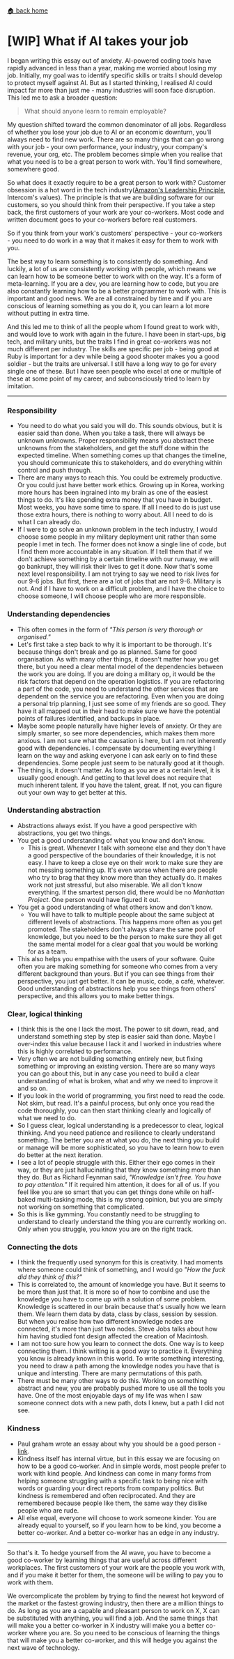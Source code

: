 [🏠 back home](/blog?home)

# [WIP] What if AI takes your job

I began writing this essay out of anxiety. AI-powered coding tools have rapidly advanced in less than a year, making me worried about losing my job. Initially, my goal was to identify specific 
skills or traits I should develop to protect myself against AI.
But as I started thinking, I realised AI could impact far more than just me - many industries will soon face disruption. This led me to ask a broader question:

>What should anyone learn to remain employable?

My question shifted toward the common denominator of all jobs. Regardless of whether you lose your job due to AI or an economic downturn, you’ll always need to find new work. There are so many things that can go wrong with your job - your own performance, your industry, your company's revenue, your org, etc. The problem becomes simple when you realise that what you need is to be a great person to work with. You'll find somewhere, somewhere good.

So what does it exactly require to be a great person to work with?
Customer obsession is a hot word in the tech industry([Amazon's Leadership Principle](https://www.amazon.jobs/content/en/our-workplace/leadership-principles), Intercom's values). The principle is that we are building software for our customers, so you should think from their perspective. If you take a step back, the first customers of your work are your co-workers. Most code and written document goes to your co-workers before real customers.

So if you think from your work's customers' perspective - your co-workers - you need to do work in a way that it makes it easy for them to work with you.

The best way to learn something is to consistently do something. And luckily, a lot of us are consistently working with people, which means we can learn how to be someone better to work with on the way. It's a form of meta-learning. If you are a dev, you are learning how to code, but you are also constantly learning how to be a better programmer to work with.
This is important and good news. We are all constrained by time and if you are conscious of learning something as you do it, you can learn a lot more without putting in extra time.

And this led me to think of all the people whom I found great to work with, and would love to work with again in the future. I have been in start-ups, big tech, and military units, but the traits I find in great co-workers was not much different per industry. The skills are specific per job - being good at Ruby is important for a dev while being a good shooter makes you a good soldier - but the traits are universal. I still have a long way to go for every single one of these. But I have seen people who excel at one or multiple of these at some point of my career, and subconsciously tried to learn by imitation.

-----------------------

### Responsibility
- You need to do what you said you will do. This sounds obvious, but it is easier said than done. When you take a task, there will always be unknown unknowns. Proper responsibility means you abstract these unknowns from the stakeholders, and get the stuff done within the expected timeline. When something comes up that changes the timeline, you should communicate this to stakeholders, and do everything within control and push through.
- There are many ways to reach this. You could be extremely productive. Or you could just have better work ethics. Growing up in Korea, working more hours has been ingrained into my brain as one of the easiest things to do. It's like spending extra money that you have in budget. Most weeks, you have some time to spare. If all I need to do is just use those extra hours, there is nothing to worry about. All I need to do is what I can already do.
- If I were to go solve an unknown problem in the tech industry, I would choose some people in my military deployment unit rather than some people I met in tech. The former does not know a single line of code, but I find them more accountable in any situation. If I tell them that if we don't achieve something by a certain timeline with our runway, we will go bankrupt, they will risk their lives to get it done. Now that's some next level responsibility. I am not trying to say we need to risk lives for our 9-6 jobs. But first, there are a lot of jobs that are not 9-6. Military is not. And if I have to work on a difficult problem, and I have the choice to choose someone, I will choose people who are more responsible.

### Understanding dependencies
- This often comes in the form of *"This person is very thorough or organised."*
- Let's first take a step back to why it is important to be thorough. It's because things don't break and go as planned. Same for good organisation. As with many other things, it doesn't matter how you get there, but you need a clear mental model of the dependencies between the work you are doing. If you are doing a military op, it would be the risk factors that depend on the operation logistics. If you are refactoring a part of the code, you need to understand the other services that are dependent on the service you are refactoring. Even when you are doing a personal trip planning, I just see some of my friends are so good. They have it all mapped out in their head to make sure we have the potential points of failures identified, and backups in place.
- Maybe some people naturally have higher levels of anxiety. Or they are simply smarter, so see more dependencies, which makes them more anxious. I am not sure what the causation is here, but I am not inherently good with dependencies. I compensate by documenting everything I learn on the way and asking everyone I can ask early on to find these dependencies. Some people just seem to be naturally good at it though.
- The thing is, it doesn't matter. As long as you are at a certain level, it is usually good enough. And getting to that level does not require that much inherent talent. If you have the talent, great. If not, you can figure out your own way to get better at this.

### Understanding abstraction
- Abstractions always exist. If you have a good perspective with abstractions, you get two things.
- You get a good understanding of what you know and don't know.
	- This is great. Whenever I talk with someone else and they don't have a good perspective of the boundaries of their knowledge, it is not easy. I have to keep a close eye on their work to make sure they are not messing something up. It's even worse when there are people who try to brag that they know more than they actually do. It makes work not just stressful, but also miserable. We all don't know everything. If the smartest person did, there would be no *Manhattan Project*. One person would have figured it out.
- You get a good understanding of what others know and don't know.
	- You will have to talk to multiple people about the same subject at different levels of abstractions. This happens more often as you get promoted. The stakeholders don't always share the same pool of knowledge, but you need to be the person to make sure they all get the same mental model for a clear goal that you would be working for as a team.
- This also helps you empathise with the users of your software. Quite often you are making something for someone who comes from a very different background than yours. But if you can see things from their perspective, you just get better. It can be music, code, a café, whatever. Good understanding of abstractions help you see things from others' perspective, and this allows you to make better things.

### Clear, logical thinking
- I think this is the one I lack the most. The power to sit down, read, and understand something step by step is easier said than done. Maybe I over-index this value because I lack it and I worked in industries where this is highly correlated to performance.
- Very often we are not building something entirely new, but fixing something or improving an existing version. There are so many ways you can go about this, but in any case you need to build a clear understanding of what is broken, what and why we need to improve it and so on.
- If you look in the world of programming, you first need to read the code. Not skim, but read. It's a painful process, but only once you read the code thoroughly, you can then start thinking clearly and logically of what we need to do.
- So I guess clear, logical understanding is a predecessor to clear, logical thinking. And you need patience and resilience to clearly understand something. The better you are at what you do, the next thing you build or manage will be more sophisticated, so you have to learn how to even do better at the next iteration.
- I see a lot of people struggle with this. Either their ego comes in their way, or they are just hallucinating that they know something more than they do. But as Richard Feynman said, *"Knowledge isn't free. You have to pay attention."*  If it required him attention, it does for all of us. If you feel like you are so smart that you can get things done while on half-baked multi-tasking mode, this is my strong opinion, but you are simply not working on something that complicated.
- So this is like gymming. You constantly need to be struggling to understand to clearly understand the thing you are currently working on. Only when you struggle, you know you are on the right track.

### Connecting the dots
- I think the frequently used synonym for this is creativity. I had moments where someone could think of something, and I would go *"How the fuck did they think of this?"*
- This is correlated to, the amount of knowledge you have. But it seems to be more than just that. It is more so of how to combine and use the knowledge you have to come up with a solution of some problem. Knowledge is scattered in our brain because that's usually how we learn them. We learn them data by data, class by class, session by session. But when you realise how two different knowledge nodes are connected, it's more than just two nodes. Steve Jobs talks about how him having studied font design affected the creation of Macintosh.
- I am not too sure how you learn to connect the dots. One way is to keep connecting them. I think writing is a good way to practice it. Everything you know is already known in this world. To write something interesting, you need to draw a path among the knowledge nodes you have that is unique and intersting. There are many permutations of this path.
- There must be many other ways to do this. Working on something abstract and new, you are probably pushed more to use all the tools you have. One of the most enjoyable days of my life was when I saw someone connect dots with a new path, dots I knew, but a path I did not see.

### Kindness
- Paul graham wrote an essay about why you should be a good person - [link](https://paulgraham.com/good.html).
- Kindness itself has internal virtue, but in this essay we are focusing on how to be a good co-worker. And in simple words, most people prefer to work with kind people. And kindness can come in many forms from helping someone struggling with a specific task to being nice with words or guarding your direct reports from company politics. But kindness is remembered and often reciprocated. And they are remembered because people like them, the same way they dislike people who are rude.
- All else equal, everyone will choose to work someone kinder. You are already equal to yourself, so if you learn how to be kind, you become a better co-worker. And a better co-worker has an edge in any industry.

-----------------------

So that's it. To hedge yourself from the AI wave, you have to become a good co-worker by learning things that are useful across different workplaces. The first customers of your work are the people you work with, and if you make it better for them, the someone will be willing to pay you to work with them.

We overcomplicate the problem by trying to find the newest hot keyword of the market or the fastest growing industry, then there are a million things to do. As long as you are a capable and pleasant person to work on X, X can be substituted with anything, you will find a job. And the same things that will make you a better co-worker in X industry will make you a better co-worker where you are. So you need to be conscious of learning the things that will make you a better co-worker, and this will hedge you against the next wave of technology.
